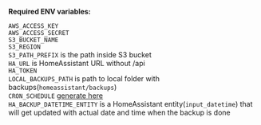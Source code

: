 **Required ENV variables:**  

`AWS_ACCESS_KEY`  
`AWS_ACCESS_SECRET`  
`S3_BUCKET_NAME`  
`S3_REGION`  
`S3_PATH_PREFIX` is the path inside S3 bucket  
`HA_URL` is HomeAssistant URL without /api  
`HA_TOKEN`  
`LOCAL_BACKUPS_PATH` is path to local folder with backups(`homeassistant/backups`)  
`CRON_SCHEDULE` [generate here](https://crontab.guru/)  
`HA_BACKUP_DATETIME_ENTITY` is a HomeAssistant entity(`input_datetime`) that will get updated with actual date and time when the backup is done  
  